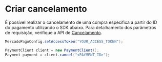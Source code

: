 # Criar cancelamento

É possível realizar o cancelamento de uma compra específica a partir do ID do pagamento utilizando o SDK abaixo. Para detalhamento dos parâmetros de requisição, verifique a API de [Cancelamento](/developers/pt/reference/chargebacks/_payments_payment_id/put).

```java
MercadoPagoConfig.setAccessToken("YOUR_ACCESS_TOKEN");

PaymentClient client = new PaymentClient();
Payment payment = client.cancel("<PAYMENT_ID>"); 
```